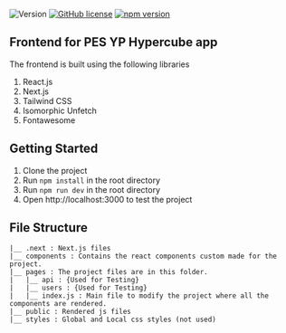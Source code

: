 ![Version](https://img.shields.io/badge/version-1.0.0-blue) [![GitHub license](https://img.shields.io/badge/license-MIT-blue.svg)](https://github.com/hxri/hypercube) [![npm version](https://img.shields.io/npm/v/react.svg?style=flat)](https://www.npmjs.com)

## Frontend for PES YP Hypercube app
The frontend is built using the following libraries
1. React.js
2. Next.js
3. Tailwind CSS
4. Isomorphic Unfetch
5. Fontawesome

## Getting Started
1. Clone the project
2. Run `npm install` in the root directory
3. Run `npm run dev` in the root directory
4. Open http://localhost:3000 to test the project

## File Structure
```
|__ .next : Next.js files
|__ components : Contains the react components custom made for the project.
|__ pages : The project files are in this folder.
|   |__ api : {Used for Testing}
|   |__ users : {Used for Testing}
|   |__ index.js : Main file to modify the project where all the components are rendered.
|__ public : Rendered js files
|__ styles : Global and Local css styles (not used)
```